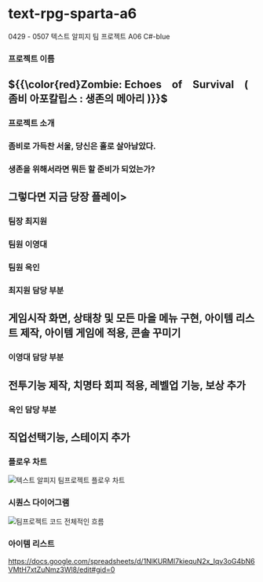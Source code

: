 # text-rpg-sparta-a6
0429 - 0507 텍스트 알피지 팀 프로젝트 A06
C#-blue


### 프로젝트 이름 
## ${{\color{red}Zombie: Echoes of Survival ( 좀비 아포칼립스 : 생존의 메아리 )}}$

### 프로젝트 소개
### 좀비로 가득찬 서울, 당신은 홀로 살아남았다.
### 생존을 위해서라면 뭐든 할 준비가 되었는가?
## 그렇다면 지금 당장 플레이>

### 

### 팀장 최지원  
### 팀원 이영대  
### 팀원 옥인

### 최지원 담당 부분
## 게임시작 화면, 상태창 및 모든 마을 메뉴 구현, 아이템 리스트 제작, 아이템 게임에 적용, 콘솔 꾸미기

### 이영대 담당 부분
## 전투기능 제작, 치명타 회피 적용, 레벨업 기능, 보상 추가

### 옥인 담당 부분
## 직업선택기능, 스테이지 추가


### 플로우 차트
![텍스트 알피지 팀프로젝트 플로우 차트](https://github.com/Sparta-A6/text-rpg-sparta-a6/assets/167041031/298de20d-aa4b-45d0-a592-528ea16d8bee)

### 시퀀스 다이어그램
![팀프로젝트 코드 전체적인 흐름](https://github.com/Sparta-A6/text-rpg-sparta-a6/assets/167041031/344a2c07-9cde-4a7a-baf0-ec5219e88d71)

### 아이템 리스트
https://docs.google.com/spreadsheets/d/1NlKURMI7kiequN2x_Iqv3oG4bN6VMtH7xtZuNmz3Wl8/edit#gid=0
